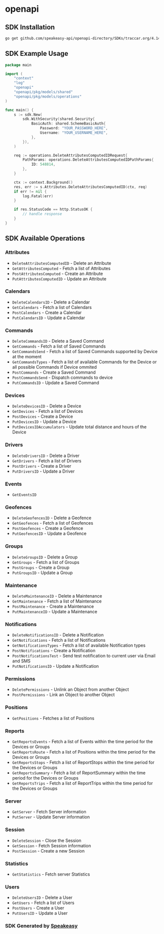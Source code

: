 # openapi

<!-- Start SDK Installation -->
## SDK Installation

```bash
go get github.com/speakeasy-api/openapi-directory/SDKs/traccar.org/4.14/go
```
<!-- End SDK Installation -->

## SDK Example Usage
<!-- Start SDK Example Usage -->
```go
package main

import (
    "context"
    "log"
    "openapi"
    "openapi/pkg/models/shared"
    "openapi/pkg/models/operations"
)

func main() {
    s := sdk.New(
        sdk.WithSecurity(shared.Security{
            BasicAuth: shared.SchemeBasicAuth{
                Password: "YOUR_PASSWORD_HERE",
                Username: "YOUR_USERNAME_HERE",
            },
        }),
    )

    req := operations.DeleteAttributesComputedIDRequest{
        PathParams: operations.DeleteAttributesComputedIDPathParams{
            ID: 548814,
        },
    }

    ctx := context.Background()
    res, err := s.Attributes.DeleteAttributesComputedID(ctx, req)
    if err != nil {
        log.Fatal(err)
    }

    if res.StatusCode == http.StatusOK {
        // handle response
    }
}
```
<!-- End SDK Example Usage -->

<!-- Start SDK Available Operations -->
## SDK Available Operations


### Attributes

* `DeleteAttributesComputedID` - Delete an Attribute
* `GetAttributesComputed` - Fetch a list of Attributes
* `PostAttributesComputed` - Create an Attribute
* `PutAttributesComputedID` - Update an Attribute

### Calendars

* `DeleteCalendarsID` - Delete a Calendar
* `GetCalendars` - Fetch a list of Calendars
* `PostCalendars` - Create a Calendar
* `PutCalendarsID` - Update a Calendar

### Commands

* `DeleteCommandsID` - Delete a Saved Command
* `GetCommands` - Fetch a list of Saved Commands
* `GetCommandsSend` - Fetch a list of Saved Commands supported by Device at the moment
* `GetCommandsTypes` - Fetch a list of available Commands for the Device or all possible Commands if Device ommited
* `PostCommands` - Create a Saved Command
* `PostCommandsSend` - Dispatch commands to device
* `PutCommandsID` - Update a Saved Command

### Devices

* `DeleteDevicesID` - Delete a Device
* `GetDevices` - Fetch a list of Devices
* `PostDevices` - Create a Device
* `PutDevicesID` - Update a Device
* `PutDevicesIDAccumulators` - Update total distance and hours of the Device

### Drivers

* `DeleteDriversID` - Delete a Driver
* `GetDrivers` - Fetch a list of Drivers
* `PostDrivers` - Create a Driver
* `PutDriversID` - Update a Driver

### Events

* `GetEventsID`

### Geofences

* `DeleteGeofencesID` - Delete a Geofence
* `GetGeofences` - Fetch a list of Geofences
* `PostGeofences` - Create a Geofence
* `PutGeofencesID` - Update a Geofence

### Groups

* `DeleteGroupsID` - Delete a Group
* `GetGroups` - Fetch a list of Groups
* `PostGroups` - Create a Group
* `PutGroupsID` - Update a Group

### Maintenance

* `DeleteMaintenanceID` - Delete a Maintenance
* `GetMaintenance` - Fetch a list of Maintenance
* `PostMaintenance` - Create a Maintenance
* `PutMaintenanceID` - Update a Maintenance

### Notifications

* `DeleteNotificationsID` - Delete a Notification
* `GetNotifications` - Fetch a list of Notifications
* `GetNotificationsTypes` - Fetch a list of available Notification types
* `PostNotifications` - Create a Notification
* `PostNotificationsTest` - Send test notification to current user via Email and SMS
* `PutNotificationsID` - Update a Notification

### Permissions

* `DeletePermissions` - Unlink an Object from another Object
* `PostPermissions` - Link an Object to another Object

### Positions

* `GetPositions` - Fetches a list of Positions

### Reports

* `GetReportsEvents` - Fetch a list of Events within the time period for the Devices or Groups
* `GetReportsRoute` - Fetch a list of Positions within the time period for the Devices or Groups
* `GetReportsStops` - Fetch a list of ReportStops within the time period for the Devices or Groups
* `GetReportsSummary` - Fetch a list of ReportSummary within the time period for the Devices or Groups
* `GetReportsTrips` - Fetch a list of ReportTrips within the time period for the Devices or Groups

### Server

* `GetServer` - Fetch Server information
* `PutServer` - Update Server information

### Session

* `DeleteSession` - Close the Session
* `GetSession` - Fetch Session information
* `PostSession` - Create a new Session

### Statistics

* `GetStatistics` - Fetch server Statistics

### Users

* `DeleteUsersID` - Delete a User
* `GetUsers` - Fetch a list of Users
* `PostUsers` - Create a User
* `PutUsersID` - Update a User
<!-- End SDK Available Operations -->

### SDK Generated by [Speakeasy](https://docs.speakeasyapi.dev/docs/using-speakeasy/client-sdks)
